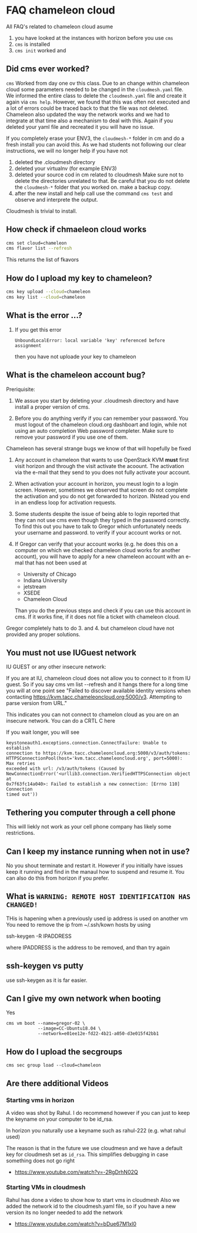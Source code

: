 # FAQ chameleon cloud

All FAQ's related to chameleon cloud asume 

1. you have looked at the instances with horizon before you use `cms`
2. `cms` is installed 
3. `cms init` worked and 


## Did cms ever worked?

`cms` Worked from day one ov this class. Due to an change within 
chameleon cloud some parameters needed to be changed in the `cloudmesh.yaml`
file. We informed the entire class to delete the `cloudmesh.yaml` file and create
it again via `cms help`. However, we found that this was often not executed and
a lot of errors could be traced back to that the file was not deleted.
Chameleon also updated the way the network works and we had to integrate at
that time also a mechanism to deal with this. Again if you deleted your yaml
file and recreated it you will have no issue.

If you completely erase your ENV3, the `cloudmesh-*` folder in cm and do a fresh
install you can avoid this. As we had students not following our clear
instructions, we will no longer help if you have not

1. deleted the .cloudmesh directory
2. deleted your virtualnv (for example ENV3)
3. deleted your source cod in cm related to cloudmesh 
   Make sure not to delete the directories unrelated to that. 
   Be careful that you do not delete the `cloudmesh-*` folder 
   that you worked on. make a backup copy.   
4. after the new install and help call use the command `cms test` 
   and observe and interprete the output.

Cloudmesh is trivial to install.

## How check if chmaeleon cloud works


```bash
cms set cloud=chameleon
cms flavor list --refresh
```

This returns the list of fkavors

## How do I upload my key to chameleon?

```bash
cms key upload --cloud=chameleon
cms key list --cloud=chameleon
```

## What is the error ...?

1. If you get this error

    ```
    UnboundLocalError: local variable 'key' referenced before assignment
    ```
    
    then you have not uploade your key to chameleon

## What is the chameleon account bug?

Preriquisite:

1. We assue you start by deleting your .cloudmesh directory and have install a
   proper version of cms.


2. Before you do anything verify if you can remember your password. You must
   logout of the chameleon cloud.org dashboart and login, while not using an auto
   completion Web password completer. Make sure to remove your password if you use
   one of them.

Chameleon has several strange bugs we know of that will hopefully be fixed

1. Any account in chameleon that wants to use OpenStack KVM **must** first
   visit horizon and through the visit activate the acoount. The activation via
   the e-mail that they send to you does not fully activate your account.

2. When activation your account in horizon, you meust login to a login screen.
   However, sometimes we observed that screen do not complete the activation and
   you do not get forwarded to horizon. INstead you end in an endless loop for
   activation requests.

3. Some students despite the issue of being able to login reported that they
   can not use cms even though they typed in the password correctly. To find this
   out you have to talk to Gregor which unfortunately needs your username and
   password. to verify if your account works or not.

4. If Gregor can verify that your account works (e.g. he does this on a
   computer on which we checked chameleon cloud works for another account), you
   will have to apply for a new chameleon account with an e-mal that has not been
   used at

   * University of Chicago
   * Indiana University
   * jetstream
   * XSEDE
   * Chameleon Cloud
  
   Than you do the previous steps and check if you can use this account in cms.
   If it works fine, if it does not file a ticket with chameleon cloud.

Gregor completely hats to do 3. and 4. but chameleon cloud have not provided
any proper solutions.

## You must not use IUGuest network

IU GUEST or any other insecure network:

If you are at IU, chameleon cloud does not allow you to connect to it from IU
guest. So if you say cms vm list --refresh and it hangs there for a long time
you will at one point see "Failed to discover available identity versions when
contacting https://kvm.tacc.chameleoncloud.org:5000/v3. Attempting to parse
version from URL."

This indicates you can not connect to chamelon cloud as you are on an insecure
network. You can do a CRTL C here
 
If you wait longer, you will see 

```
keystoneauth1.exceptions.connection.ConnectFailure: Unable to establish
connection to https://kvm.tacc.chameleoncloud.org:5000/v3/auth/tokens:
HTTPSConnectionPool(host='kvm.tacc.chameleoncloud.org', port=5000): Max retries
exceeded with url: /v3/auth/tokens (Caused by
NewConnectionError('<urllib3.connection.VerifiedHTTPSConnection object at
0x7f63fc14a040>: Failed to establish a new connection: [Errno 110] Connection
timed out'))
```

## Tethering you computer through a cell phone

This will liekly not work as your cell phone company has likely some
restrictions.


## Can I keep my instance running when not in use?

No you shout terminate and restart it. However if you initially have issues
keep it running and find in the manaul how to suspend and resume it.
You can also do this from horizon if you prefer.


## What is `WARNING: REMOTE HOST IDENTIFICATION HAS CHANGED!`

THis is hapening when a previously used ip address is used on another vm
You need to remove the ip from ~/.ssh/kown hosts by using

ssh-keygen -R IPADDRESS

where IPADDRESS is the address to be removed, and than try again


## ssh-keygen vs putty

use ssh-keygen as it is far easier. 


## Can I give my own network when booting

Yes 

```
cms vm boot --name=gregor-02 \
            --image=CC-Ubuntu18.04 \
            --network=e01ee12e-fd22-4b21-a050-d3e015f42bb1
```

## How do I upload the secgroups

```
cms sec group load --cloud=chameleon
```

## Are there additional Videos

### Starting vms in horizon

A video was shot by Rahul. I do recommend however if you can just to
keep the keyname on your computer to be id_rsa. 

In horizon you naturally use a keyname such as rahul-222 (e.g. what rahul used)


The reason is that in the future we use cloudmesn and we have a default key for
cloudmesh set as `id_rsa`. This simplifies debugging in case something does not
go right


* <https://www.youtube.com/watch?v=-2RgDrhN02Q>

 
### Starting VMs in cloudmesh

Rahul has done a video to show how to start vms in cloudmesh
Also we added the network id to
the cloudmesh.yaml file, so if you have a new version its no longer needed to
add the network
 
* <https://www.youtube.com/watch?v=bDue67M1xl0>



